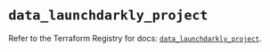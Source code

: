 # `data_launchdarkly_project`

Refer to the Terraform Registry for docs: [`data_launchdarkly_project`](https://registry.terraform.io/providers/launchdarkly/launchdarkly/2.18.4/docs/data-sources/project).

